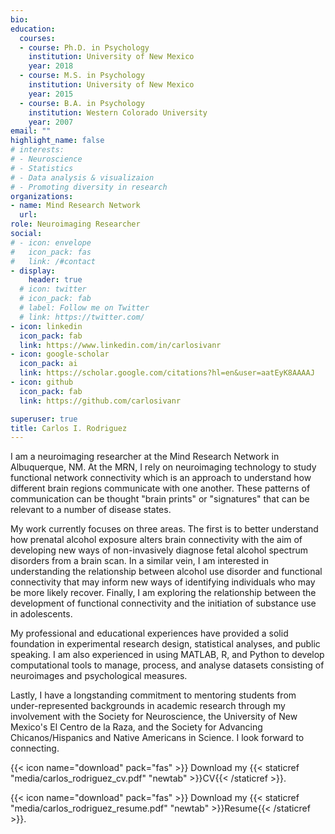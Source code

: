 ```yaml
---
bio:
education:
  courses:
  - course: Ph.D. in Psychology
    institution: University of New Mexico
    year: 2018
  - course: M.S. in Psychology
    institution: University of New Mexico
    year: 2015
  - course: B.A. in Psychology
    institution: Western Colorado University
    year: 2007
email: ""
highlight_name: false
# interests:
# - Neuroscience
# - Statistics
# - Data analysis & visualizaion
# - Promoting diversity in research
organizations:
- name: Mind Research Network
  url: 
role: Neuroimaging Researcher
social:
# - icon: envelope
#   icon_pack: fas
#   link: /#contact
- display:
    header: true
  # icon: twitter
  # icon_pack: fab
  # label: Follow me on Twitter
  # link: https://twitter.com/
- icon: linkedin
  icon_pack: fab
  link: https://www.linkedin.com/in/carlosivanr
- icon: google-scholar
  icon_pack: ai
  link: https://scholar.google.com/citations?hl=en&user=aatEyK8AAAAJ
- icon: github
  icon_pack: fab
  link: https://github.com/carlosivanr

superuser: true
title: Carlos I. Rodriguez
---
```


I am a neuroimaging researcher at the Mind Research Network in Albuquerque, NM. At the MRN, I rely on neuroimaging technology to study functional network connectivity which is an approach to understand how different brain regions communicate with one another. These patterns of communication can be thought "brain prints" or "signatures" that can be relevant to a number of disease states.

My work currently focuses on three areas. The first is to better understand how prenatal alcohol exposure alters brain connectivity with the aim of developing new ways of non-invasively diagnose fetal alcohol spectrum disorders from a brain scan. In a similar vein, I am interested in understanding the relationship between alcohol use disorder and functional connectivity that may inform new ways of identifying individuals who may be more likely recover. Finally, I am exploring the relationship between the development of functional connectivity and the initiation of substance use in adolescents.

My professional and educational experiences have provided a solid foundation in experimental research design, statistical analyses, and public speaking. I am also experienced in using MATLAB, R, and Python to develop computational tools to manage, process, and analyse datasets consisting of neuroimages and psychological measures.

Lastly, I have a longstanding commitment to mentoring students from under-represented backgrounds in academic research through my involvement with the Society for Neuroscience, the University of New Mexico's El Centro de la Raza, and the Society for Advancing Chicanos/Hispanics and Native Americans in Science. I look forward to connecting.

{{< icon name="download" pack="fas" >}} Download my {{< staticref "media/carlos_rodriguez_cv.pdf" "newtab" >}}CV{{< /staticref >}}.

{{< icon name="download" pack="fas" >}} Download my {{< staticref "media/carlos_rodriguez_resume.pdf" "newtab" >}}Resume{{< /staticref >}}.

